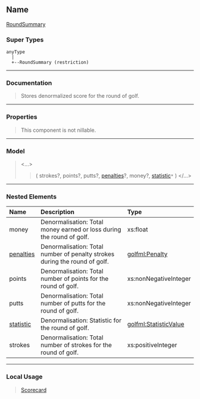 ## Name ##

[RoundSummary](CRoundSummary.md)
### Super Types ###
```
anyType
  |
  +--RoundSummary (restriction)
```


---


### Documentation ###


> Stores denormalized score for the round of golf.


---



### Properties ###

> This component is not nillable.

---


### Model ###

> <...>
> > ( strokes?, points?, putts?, [penalties](CPenalty.md)?, money?, [statistic](CStatisticValue.md)`*`   )
> > </...>

---


### Nested Elements ###

| **Name** | **Description** | **Type** |
|:---------|:----------------|:---------|
| money    |  					Denormalisation: Total money earned or loss during the round of golf.				 | xs:float |
| [penalties](CPenalty.md) |  					Denormalisation: Total number of penalty strokes during the round of golf.				 | [golfml:Penalty](CPenalty.md) |
| points   |  					Denormalisation: Total number of points for the round of golf.				 | xs:nonNegativeInteger |
| putts    |  					Denormalisation: Total number of putts for the round of golf.				 | xs:nonNegativeInteger |
| [statistic](CStatisticValue.md) |  					Denormalisation: Statistic for the round of golf.				 | [golfml:StatisticValue](CStatisticValue.md) |
| strokes  |  					Denormalisation: Total number of strokes for the round of golf.				 | xs:positiveInteger |


---


### Local Usage ###

> [Scorecard](CScorecard.md)
